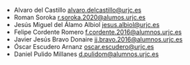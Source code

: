 * Alvaro del Castillo <alvaro.delcastillo@urjc.es>
* Roman Soroka r.soroka.2020@alumos.urjc.es
* Jesús Miguel del Álamo Albiol <jesus.albiol@urjc.es>
* Felipe Cordente Romero <f.cordente.2016@alumnos.urjc.es>
* Javier Jesús Bravo Donaire <jj.bravo.2016@alumnos.urjc.es>
* Óscar Escudero Arnanz <oscar.escudero@urjc.es>
* Daniel Pulido Millanes <d.pulidom@alumnos.urjc.es>
